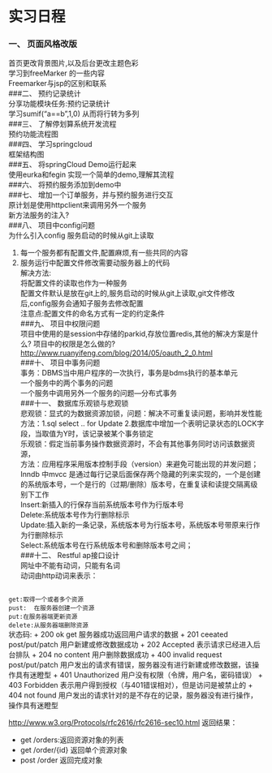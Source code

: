 实习日程
======
### 一、  页面风格改版
首页更改背景图片,以及后台更改主题色彩     
学习到freeMarker 的一些内容     
Freemarker与jsp的区别和联系        
###二、  预约记录统计       
分享功能模块任务:预约记录统计     
学习sumif(“a==b”,1,0) 从而将行转为多列        
###三、  了解停划算系统开发流程      
预约功能流程图     
###四、  学习springcloud        
框架结构图       
###五、  将springCloud Demo运行起来        
使用eurka和fegin 实现一个简单的demo,理解其流程     
###六、  将预约服务添加到demo中        
###七、  增加一个订单服务，并与预约服务进行交互      
原计划是使用httpclient来调用另外一个服务       
新方法服务的注入?       
###八、  项目中config问题      
为什么引入config 服务启动的时候从git上读取
1.  每一个服务都有配置文件,配置麻烦,有一些共同的内容       
2.  服务运行中配置文件修改需要动服务器上的代码       
解决方法:       
将配置文件的读取也作为一种服务     
配置文件默认是放在git上的,服务启动的时候从git上读取,git文件修改后,config服务会通知子服务去修改配置      
注意点:配置文件的命名方式有一定的约定条件       
###九、  项目中权限问题      
项目中使用的是session中存储的parkid,存放位置redis,其他的解决方案是什么?
项目中的权限是怎么做的?        
http://www.ruanyifeng.com/blog/2014/05/oauth_2_0.html       
###十、  项目中事务问题      
事务：DBMS当中用户程序的一次执行，事务是bdms执行的基本单元       
一个服务中的两个事务的问题       
一个服务中调用另外一个服务的问题—分布式事务      
###十一、 数据库乐观锁与悲观锁       
悲观锁：显式的为数据资源加锁，问题：解决不可重复读问题，影响并发性能      
    方法：1.sql   select .. for Update
            2.数据库中增加一个表明记录状态的LOCK字段，当取值为Y时，该记录被某个事务锁定       
乐观锁：假定当前事务操作数据资源时，不会有其他事务同时访问该数据资源，     
方法：应用程序采用版本控制手段（version）来避免可能出现的并发问题；       
Inndb 中mvcc 是通过每行记录后面保存两个隐藏的列来实现的，一个是创建的系统版本号，一个是行的（过期/删除）版本号，在重复读和读提交隔离级别下工作       
Insert:新插入的行保存当前系统版本号作为行版本号     
Delete:系统版本号作为行删除标示     
Update:插入新的一条记录，系统版本号为行版本号，系统版本号带原来行作为行删除标示     
Select:系统版本号在行系统版本号和删除版本号之间；        
###十二、 Restful ap接口设计       
网址中不能有动词，只能有名词      
动词由http动词来表示：       
<code>
get:取得一个或者多个资源   
pust:  在服务器创建一个资源  
put:在服务器端更新资源  
delete:从服务器端删除资源
</code>
状态码:        
+ 200 ok    get 服务器成功返回用户请求的数据      
+ 201   ceeated post/put/patch  用户新建或修改数据成功         
+ 202   Accepted      表示请求已经进入后台排队      
+ 204   no content      用户删除数据成功        
+ 400   invalid request post/put/patch 用户发出的请求有错误，服务器没有进行新建或修改数据，该操作具有迷瞪型       
+ 401   Unauthorized    用户没有权限（令牌，用户名，密码错误）         
+ 403   Forbidden   表示用户得到授权（与401错误相对），但是访问是被禁止的        
+ 404   not found           用户发出的请求针对的是不存在的记录，服务器没有进行操作，操作具有迷瞪型
 
http://www.w3.org/Protocols/rfc2616/rfc2616-sec10.html
返回结果：  
+ get   /orders:返回资源对象的列表       
+ get   /order/{id} 返回单个资源对象        
+ post  /order      返回完成对象      
 

